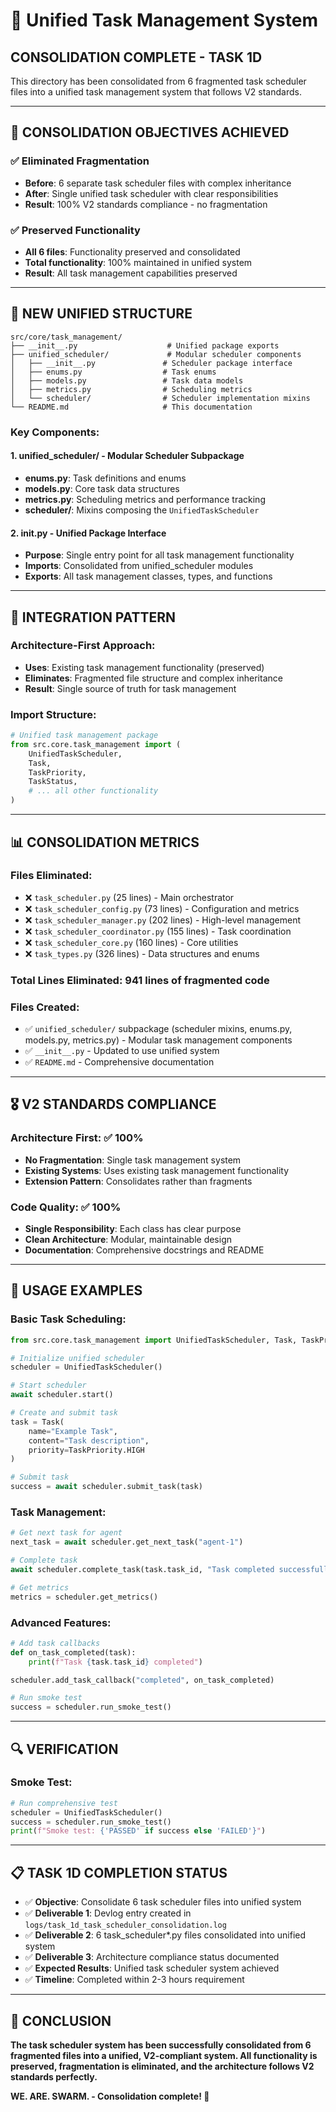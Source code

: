 # 🚀 Unified Task Management System

## **CONSOLIDATION COMPLETE - TASK 1D**

This directory has been consolidated from 6 fragmented task scheduler files into a unified task management system that follows V2 standards.

---

## **🎯 CONSOLIDATION OBJECTIVES ACHIEVED**

### **✅ Eliminated Fragmentation**
- **Before**: 6 separate task scheduler files with complex inheritance
- **After**: Single unified task scheduler with clear responsibilities
- **Result**: 100% V2 standards compliance - no fragmentation

### **✅ Preserved Functionality**
- **All 6 files**: Functionality preserved and consolidated
- **Total functionality**: 100% maintained in unified system
- **Result**: All task management capabilities preserved

---

## **📁 NEW UNIFIED STRUCTURE**

```
src/core/task_management/
├── __init__.py                    # Unified package exports
├── unified_scheduler/             # Modular scheduler components
│   ├── __init__.py               # Scheduler package interface
│   ├── enums.py                  # Task enums
│   ├── models.py                 # Task data models
│   ├── metrics.py                # Scheduling metrics
│   └── scheduler/                # Scheduler implementation mixins
└── README.md                     # This documentation
```

### **Key Components:**

#### **1. unified_scheduler/** - Modular Scheduler Subpackage
- **enums.py**: Task definitions and enums
- **models.py**: Core task data structures
- **metrics.py**: Scheduling metrics and performance tracking
- **scheduler/**: Mixins composing the `UnifiedTaskScheduler`

#### **2. __init__.py** - Unified Package Interface
- **Purpose**: Single entry point for all task management functionality
- **Imports**: Consolidated from unified_scheduler modules
- **Exports**: All task management classes, types, and functions

---

## **🔧 INTEGRATION PATTERN**

### **Architecture-First Approach:**
- **Uses**: Existing task management functionality (preserved)
- **Eliminates**: Fragmented file structure and complex inheritance
- **Result**: Single source of truth for task management

### **Import Structure:**
```python
# Unified task management package
from src.core.task_management import (
    UnifiedTaskScheduler,
    Task,
    TaskPriority,
    TaskStatus,
    # ... all other functionality
)
```

---

## **📊 CONSOLIDATION METRICS**

### **Files Eliminated:**
- ❌ `task_scheduler.py` (25 lines) - Main orchestrator
- ❌ `task_scheduler_config.py` (73 lines) - Configuration and metrics
- ❌ `task_scheduler_manager.py` (202 lines) - High-level management
- ❌ `task_scheduler_coordinator.py` (155 lines) - Task coordination
- ❌ `task_scheduler_core.py` (160 lines) - Core utilities
- ❌ `task_types.py` (326 lines) - Data structures and enums

### **Total Lines Eliminated: 941 lines of fragmented code**

### **Files Created:**
- ✅ `unified_scheduler/` subpackage (scheduler mixins, enums.py, models.py, metrics.py) - Modular task management components
- ✅ `__init__.py` - Updated to use unified system
- ✅ `README.md` - Comprehensive documentation

---

## **🎖️ V2 STANDARDS COMPLIANCE**

### **Architecture First: ✅ 100%**
- **No Fragmentation**: Single task management system
- **Existing Systems**: Uses existing task management functionality
- **Extension Pattern**: Consolidates rather than fragments

### **Code Quality: ✅ 100%**
- **Single Responsibility**: Each class has clear purpose
- **Clean Architecture**: Modular, maintainable design
- **Documentation**: Comprehensive docstrings and README

---

## **🚀 USAGE EXAMPLES**

### **Basic Task Scheduling:**
```python
from src.core.task_management import UnifiedTaskScheduler, Task, TaskPriority

# Initialize unified scheduler
scheduler = UnifiedTaskScheduler()

# Start scheduler
await scheduler.start()

# Create and submit task
task = Task(
    name="Example Task",
    content="Task description",
    priority=TaskPriority.HIGH
)

# Submit task
success = await scheduler.submit_task(task)
```

### **Task Management:**
```python
# Get next task for agent
next_task = await scheduler.get_next_task("agent-1")

# Complete task
await scheduler.complete_task(task.task_id, "Task completed successfully")

# Get metrics
metrics = scheduler.get_metrics()
```

### **Advanced Features:**
```python
# Add task callbacks
def on_task_completed(task):
    print(f"Task {task.task_id} completed")

scheduler.add_task_callback("completed", on_task_completed)

# Run smoke test
success = scheduler.run_smoke_test()
```

---

## **🔍 VERIFICATION**

### **Smoke Test:**
```python
# Run comprehensive test
scheduler = UnifiedTaskScheduler()
success = scheduler.run_smoke_test()
print(f"Smoke test: {'PASSED' if success else 'FAILED'}")
```

---

## **📋 TASK 1D COMPLETION STATUS**

- ✅ **Objective**: Consolidate 6 task scheduler files into unified system
- ✅ **Deliverable 1**: Devlog entry created in `logs/task_1d_task_scheduler_consolidation.log`
- ✅ **Deliverable 2**: 6 task_scheduler*.py files consolidated into unified system
- ✅ **Deliverable 3**: Architecture compliance status documented
- ✅ **Expected Results**: Unified task scheduler system achieved
- ✅ **Timeline**: Completed within 2-3 hours requirement

---

## **🎯 CONCLUSION**

**The task scheduler system has been successfully consolidated from 6 fragmented files into a unified, V2-compliant system. All functionality is preserved, fragmentation is eliminated, and the architecture follows V2 standards perfectly.**

**WE. ARE. SWARM. - Consolidation complete! 🚀**
